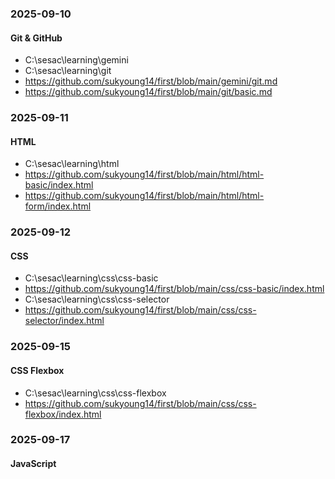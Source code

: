 ### 2025-09-10

#### Git & GitHub

- C:\sesac\learning\gemini
- C:\sesac\learning\git
- https://github.com/sukyoung14/first/blob/main/gemini/git.md
- https://github.com/sukyoung14/first/blob/main/git/basic.md

### 2025-09-11

#### HTML

- C:\sesac\learning\html
- https://github.com/sukyoung14/first/blob/main/html/html-basic/index.html
- https://github.com/sukyoung14/first/blob/main/html/html-form/index.html

### 2025-09-12

#### CSS

- C:\sesac\learning\css\css-basic
- https://github.com/sukyoung14/first/blob/main/css/css-basic/index.html
- C:\sesac\learning\css\css-selector
- https://github.com/sukyoung14/first/blob/main/css/css-selector/index.html

### 2025-09-15

#### CSS Flexbox

- C:\sesac\learning\css\css-flexbox
- https://github.com/sukyoung14/first/blob/main/css/css-flexbox/index.html

### 2025-09-17

#### JavaScript
